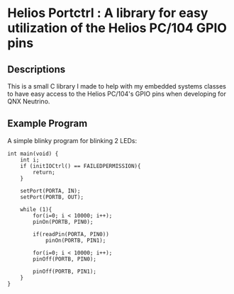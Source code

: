 # Helios Portctrl : A library for easy utilization of the Helios PC/104 GPIO pins

## Descriptions
This is a small C library I made to help with my embedded systems classes to 
have easy access to the Helios PC/104's GPIO pins when developing for QNX Neutrino.

## Example Program

A simple blinky program for blinking 2 LEDs:

    int main(void) {
        int i;
        if (initIOCtrl() == FAILEDPERMISSION){
            return;
        }

        setPort(PORTA, IN);
        setPort(PORTB, OUT);
            
        while (1){
            for(i=0; i < 10000; i++);
            pinOn(PORTB, PIN0);
            
            if(readPin(PORTA, PIN0))
                pinOn(PORTB, PIN1);
            
            for(i=0; i < 10000; i++);
            pinOff(PORTB, PIN0);
            
            pinOff(PORTB, PIN1);
        }
    }


